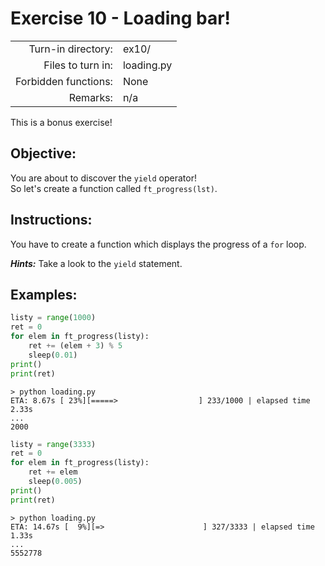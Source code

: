 # Exercise 10 - Loading bar!

|                         |                    |
| -----------------------:| ------------------ |
|   Turn-in directory:    |  ex10/              |
|   Files to turn in:     |  loading.py        |
|   Forbidden functions:  |  None              |
|   Remarks:              |  n/a               |

This is a bonus exercise!
## Objective:

You are about to discover the `yield` operator!  
So let's create a function called `ft_progress(lst)`.

## Instructions:

You have to create a function which displays the progress of a `for` loop.

***Hints:*** Take a look to the `yield` statement.

## Examples:

```python
listy = range(1000)
ret = 0
for elem in ft_progress(listy):
    ret += (elem + 3) % 5
    sleep(0.01)
print()
print(ret)
```

```console
> python loading.py
ETA: 8.67s [ 23%][=====>                  ] 233/1000 | elapsed time 2.33s
...
2000
```

```python
listy = range(3333)
ret = 0
for elem in ft_progress(listy):
    ret += elem
    sleep(0.005)
print()
print(ret)
```

```console
> python loading.py
ETA: 14.67s [  9%][=>                      ] 327/3333 | elapsed time 1.33s
...
5552778
```
